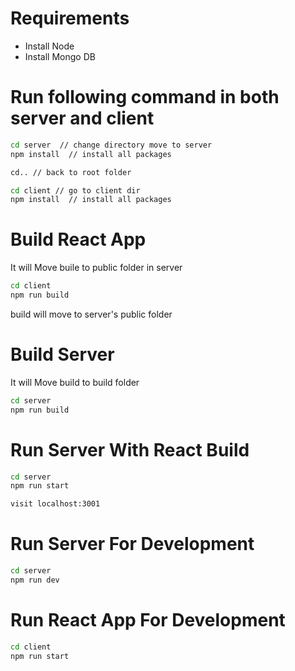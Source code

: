 # Requirements

- Install Node
- Install Mongo DB

# Run following command in both server and client

```sh
cd server  // change directory move to server
npm install  // install all packages

cd.. // back to root folder

cd client // go to client dir
npm install  // install all packages
```

# Build React App

It will Move buile to public folder in server

```sh
cd client
npm run build
```

build will move to server's public folder

# Build Server

It will Move build to build folder

```sh
cd server
npm run build
```

# Run Server With React Build

```sh
cd server
npm run start
```

```sh
visit localhost:3001
```

# Run Server For Development

```sh
cd server
npm run dev
```

# Run React App For Development

```sh
cd client
npm run start
```
